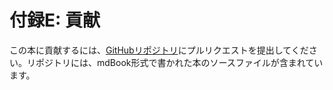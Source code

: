 # 付録E: 貢献

この本に貢献するには、[GitHubリポジトリ](https://github.com/MystenLabs/move-book)にプルリクエストを提出してください。リポジトリには、mdBook形式で書かれた本のソースファイルが含まれています。
